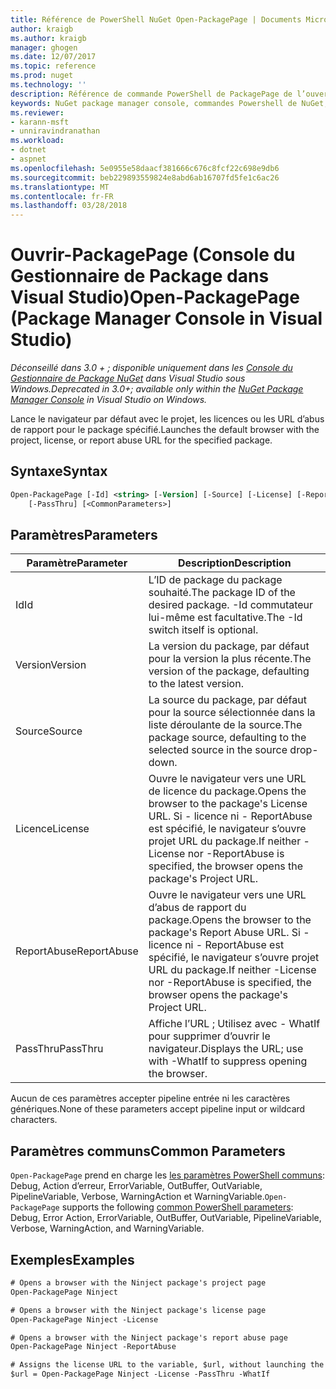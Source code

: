 ```yaml
---
title: Référence de PowerShell NuGet Open-PackagePage | Documents Microsoft
author: kraigb
ms.author: kraigb
manager: ghogen
ms.date: 12/07/2017
ms.topic: reference
ms.prod: nuget
ms.technology: ''
description: Référence de commande PowerShell de PackagePage de l’ouverture de la Console du Gestionnaire de Package NuGet dans Visual Studio.
keywords: NuGet package manager console, commandes Powershell de NuGet, NuGet Powershell référence, ouvrez-PackagePage
ms.reviewer:
- karann-msft
- unniravindranathan
ms.workload:
- dotnet
- aspnet
ms.openlocfilehash: 5e0955e58daacf381666c676c8fcf22c698e9db6
ms.sourcegitcommit: beb229893559824e8abd6ab16707fd5fe1c6ac26
ms.translationtype: MT
ms.contentlocale: fr-FR
ms.lasthandoff: 03/28/2018
---
```

# <a name="open-packagepage-package-manager-console-in-visual-studio"></a><span data-ttu-id="f8039-104">Ouvrir-PackagePage (Console du Gestionnaire de Package dans Visual Studio)</span><span class="sxs-lookup"><span data-stu-id="f8039-104">Open-PackagePage (Package Manager Console in Visual Studio)</span></span>

<span data-ttu-id="f8039-105">*Déconseillé dans 3.0 + ; disponible uniquement dans les [Console du Gestionnaire de Package NuGet](package-manager-console.md) dans Visual Studio sous Windows.*</span><span class="sxs-lookup"><span data-stu-id="f8039-105">*Deprecated in 3.0+; available only within the [NuGet Package Manager Console](package-manager-console.md) in Visual Studio on Windows.*</span></span>

<span data-ttu-id="f8039-106">Lance le navigateur par défaut avec le projet, les licences ou les URL d’abus de rapport pour le package spécifié.</span><span class="sxs-lookup"><span data-stu-id="f8039-106">Launches the default browser with the project, license, or report abuse URL for the specified package.</span></span>

## <a name="syntax"></a><span data-ttu-id="f8039-107">Syntaxe</span><span class="sxs-lookup"><span data-stu-id="f8039-107">Syntax</span></span>

```ps
Open-PackagePage [-Id] <string> [-Version] [-Source] [-License] [-ReportAbuse]
    [-PassThru] [<CommonParameters>]
```

## <a name="parameters"></a><span data-ttu-id="f8039-108">Paramètres</span><span class="sxs-lookup"><span data-stu-id="f8039-108">Parameters</span></span>

| <span data-ttu-id="f8039-109">Paramètre</span><span class="sxs-lookup"><span data-stu-id="f8039-109">Parameter</span></span> | <span data-ttu-id="f8039-110">Description</span><span class="sxs-lookup"><span data-stu-id="f8039-110">Description</span></span> |
| --- | --- |
| <span data-ttu-id="f8039-111">Id</span><span class="sxs-lookup"><span data-stu-id="f8039-111">Id</span></span> | <span data-ttu-id="f8039-112">L’ID de package du package souhaité.</span><span class="sxs-lookup"><span data-stu-id="f8039-112">The package ID of the desired package.</span></span> <span data-ttu-id="f8039-113">-Id commutateur lui-même est facultative.</span><span class="sxs-lookup"><span data-stu-id="f8039-113">The -Id switch itself is optional.</span></span> |
| <span data-ttu-id="f8039-114">Version</span><span class="sxs-lookup"><span data-stu-id="f8039-114">Version</span></span> | <span data-ttu-id="f8039-115">La version du package, par défaut pour la version la plus récente.</span><span class="sxs-lookup"><span data-stu-id="f8039-115">The version of the package, defaulting to the latest version.</span></span> |
| <span data-ttu-id="f8039-116">Source</span><span class="sxs-lookup"><span data-stu-id="f8039-116">Source</span></span> | <span data-ttu-id="f8039-117">La source du package, par défaut pour la source sélectionnée dans la liste déroulante de la source.</span><span class="sxs-lookup"><span data-stu-id="f8039-117">The package source, defaulting to the selected source in the source drop-down.</span></span> |
| <span data-ttu-id="f8039-118">Licence</span><span class="sxs-lookup"><span data-stu-id="f8039-118">License</span></span> | <span data-ttu-id="f8039-119">Ouvre le navigateur vers une URL de licence du package.</span><span class="sxs-lookup"><span data-stu-id="f8039-119">Opens the browser to the package's License URL.</span></span> <span data-ttu-id="f8039-120">Si - licence ni - ReportAbuse est spécifié, le navigateur s’ouvre projet URL du package.</span><span class="sxs-lookup"><span data-stu-id="f8039-120">If neither -License nor -ReportAbuse is specified, the browser opens the package's Project URL.</span></span> |
| <span data-ttu-id="f8039-121">ReportAbuse</span><span class="sxs-lookup"><span data-stu-id="f8039-121">ReportAbuse</span></span> | <span data-ttu-id="f8039-122">Ouvre le navigateur vers une URL d’abus de rapport du package.</span><span class="sxs-lookup"><span data-stu-id="f8039-122">Opens the browser to the package's Report Abuse URL.</span></span> <span data-ttu-id="f8039-123">Si - licence ni - ReportAbuse est spécifié, le navigateur s’ouvre projet URL du package.</span><span class="sxs-lookup"><span data-stu-id="f8039-123">If neither -License nor -ReportAbuse is specified, the browser opens the package's Project URL.</span></span> |
| <span data-ttu-id="f8039-124">PassThru</span><span class="sxs-lookup"><span data-stu-id="f8039-124">PassThru</span></span> | <span data-ttu-id="f8039-125">Affiche l’URL ; Utilisez avec - WhatIf pour supprimer d’ouvrir le navigateur.</span><span class="sxs-lookup"><span data-stu-id="f8039-125">Displays the URL; use with -WhatIf to suppress opening the browser.</span></span> |

<span data-ttu-id="f8039-126">Aucun de ces paramètres accepter pipeline entrée ni les caractères génériques.</span><span class="sxs-lookup"><span data-stu-id="f8039-126">None of these parameters accept pipeline input or wildcard characters.</span></span>

## <a name="common-parameters"></a><span data-ttu-id="f8039-127">Paramètres communs</span><span class="sxs-lookup"><span data-stu-id="f8039-127">Common Parameters</span></span>

<span data-ttu-id="f8039-128">`Open-PackagePage` prend en charge les [les paramètres PowerShell communs](http://go.microsoft.com/fwlink/?LinkID=113216): Debug, Action d’erreur, ErrorVariable, OutBuffer, OutVariable, PipelineVariable, Verbose, WarningAction et WarningVariable.</span><span class="sxs-lookup"><span data-stu-id="f8039-128">`Open-PackagePage` supports the following [common PowerShell parameters](http://go.microsoft.com/fwlink/?LinkID=113216): Debug, Error Action, ErrorVariable, OutBuffer, OutVariable, PipelineVariable, Verbose, WarningAction, and WarningVariable.</span></span>

## <a name="examples"></a><span data-ttu-id="f8039-129">Exemples</span><span class="sxs-lookup"><span data-stu-id="f8039-129">Examples</span></span>

```ps
# Opens a browser with the Ninject package's project page
Open-PackagePage Ninject

# Opens a browser with the Ninject package's license page
Open-PackagePage Ninject -License

# Opens a browser with the Ninject package's report abuse page  
Open-PackagePage Ninject -ReportAbuse

# Assigns the license URL to the variable, $url, without launching the browser
$url = Open-PackagePage Ninject -License -PassThru -WhatIf
```